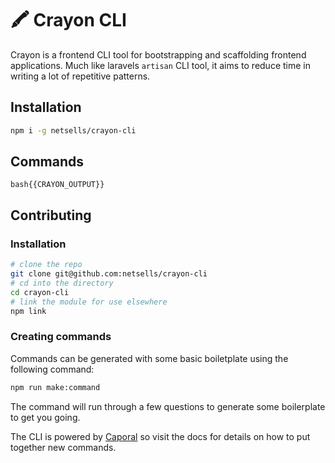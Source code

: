 # 🖍 Crayon CLI

Crayon is a frontend CLI tool for bootstrapping and scaffolding frontend applications. Much like laravels `artisan` CLI tool, it aims to reduce time in writing a lot of repetitive patterns.

## Installation

```bash
npm i -g netsells/crayon-cli
```

## Commands

```bash{{CRAYON_OUTPUT}}```

## Contributing

### Installation

```bash
# clone the repo
git clone git@github.com:netsells/crayon-cli
# cd into the directory
cd crayon-cli
# link the module for use elsewhere
npm link
```

### Creating commands

Commands can be generated with some basic boiletplate using the following command:

```bash
npm run make:command
```

The command will run through a few questions to generate some boilerplate to get you going.

The CLI is powered by [Caporal](https://github.com/mattallty/Caporal.js) so visit the docs for details on how to put together new commands.
